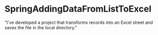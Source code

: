# SpringAddingDataFromListToExcel

"I've developed a project that transforms records into an Excel sheet and saves the file in the local directory."
